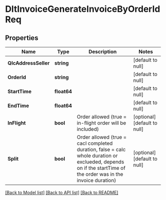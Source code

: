 # DltInvoiceGenerateInvoiceByOrderIdReq

## Properties
Name | Type | Description | Notes
------------ | ------------- | ------------- | -------------
**QlcAddressSeller** | **string** |  | [default to null]
**OrderId** | **string** |  | [default to null]
**StartTime** | **float64** |  | [default to null]
**EndTime** | **float64** |  | [default to null]
**InFlight** | **bool** | Order allowed (true &#x3D; in-flight order will be included) | [optional] [default to null]
**Split** | **bool** | Order allowed (true &#x3D; cacl completed duration, false &#x3D; calc whole duration or exclueded, depends on if the startTime of the order was in the invoice duration) | [optional] [default to null]

[[Back to Model list]](../README.md#documentation-for-models) [[Back to API list]](../README.md#documentation-for-api-endpoints) [[Back to README]](../README.md)

